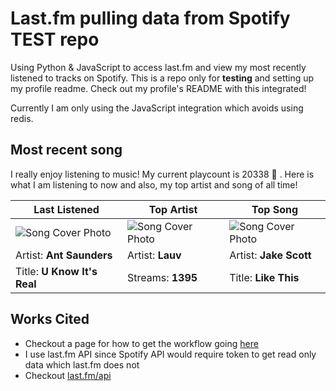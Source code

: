 # Last.fm pulling data from Spotify TEST repo

Using Python & JavaScript to access last.fm and view my most recently listened to tracks on Spotify. This is a repo only for **testing** and setting up my profile readme. Check out my profile's README with this integrated!

Currently I am only using the JavaScript integration which avoids using redis.

## Most recent song

I really enjoy listening to music! My current playcount is 20338 🤯 . Here is what I am listening to now and also, my top artist and song of all time!

| Last Listened              | Top Artist                       | Top Song                          |
| -------------------------- | -------------------------------- | --------------------------------- |
| ![Song Cover Photo](https://lastfm.freetls.fastly.net/i/u/174s/41ff0ffdf3f6edf6a9bd53e79540ed01.jpg) | ![Song Cover Photo](https://lastfm.freetls.fastly.net/i/u/174s/2a96cbd8b46e442fc41c2b86b821562f.png) | ![Song Cover Photo](https://lastfm.freetls.fastly.net/i/u/174s/2a96cbd8b46e442fc41c2b86b821562f.png) |
| Artist: **Ant Saunders**       | Artist: **Lauv**          | Artist: **Jake Scott**       |
| Title: **U Know It's Real**          | Streams: **1395**  | Title: **Like This**          |

## Works Cited

- Checkout a page for how to get the workflow going [here](https://dev.to/gargakshit/how-i-added-my-spotify-statistics-to-my-github-readme-4jdd)
- I use last.fm API since Spotify API would require token to get read only data which last.fm does not
- Checkout [last.fm/api](https://www.last.fm/api)
